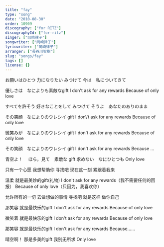 ```yaml
---
title: "fay"
type: "song"
date: "2010-08-30"
order: 10909
discography: ["for RITZ"]
discographyId: ["for-ritz"]
singer: ["岡崎律子"]
songwriter: ["岡崎律子"]
lyricwriter: ["岡崎律子"]
arranger: ["長谷川智樹"]
slug: "songs/fay"
tags: []
license: {}
---
```


お願いはひとつ 力になりたい 
みつけて 今は　私についてきて 

優しさは　なによりも素敵なgift 
I don't ask for any rewards 
Because of only love 

すべてを許そう 好きなことをして 
みつけて そうよ　あなたのありのまま 

その笑顔　なによりのウレシイ gift 
I don\\'t ask for any rewards 
Because of only love 

微笑みが　なによりのウレシイ gift 
I don't ask for any rewards 
Because of only love 

その笑顔　なによりのウレシイ gift 
I don't ask for any rewards 
Because ... 

青空よ！　
ほら，見て　素敵な gift 
求めない　なにひとつも 
Only love

只有一个心愿 我想帮助你 
寻找吧 现在这一刻 紧跟着我来 

温柔 就是最美妙的gift(礼物)
I don't ask for any rewards（我不需要任何的回报） 
Because of only love（只因为，我喜欢你） 

允许所有的一切 去做想做的事情 
寻找吧 就是这样 做你自己 

那笑容 就是最快乐的gift 
I don't ask for any rewards
Because of only love 

微笑着 就是最快乐的gift 
I don't ask for any rewards 
Because of only love 

那笑容 就是最快乐的gift 
I don't ask for any rewards 
Because...... 

晴空啊！ 
那是多美的gift 
我别无所求 
Only love
